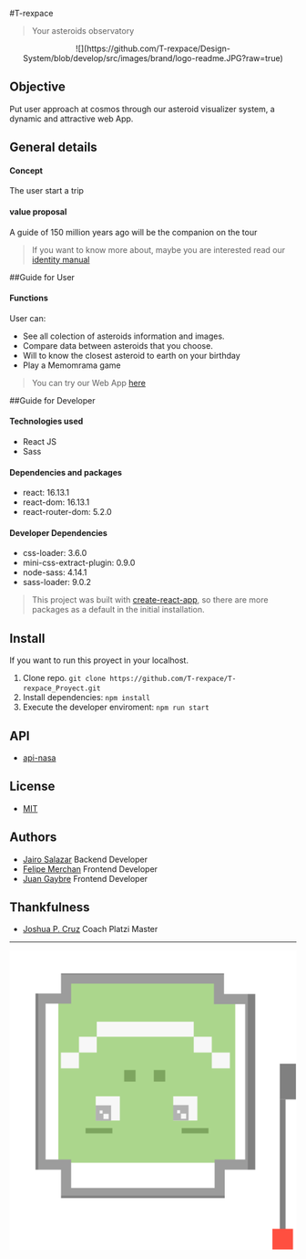 #T-rexpace
> Your asteroids observatory

<center>![](https://github.com/T-rexpace/Design-System/blob/develop/src/images/brand/logo-readme.JPG?raw=true)
</center>

## Objective
Put user approach at cosmos through our asteroid visualizer system, a dynamic and attractive web App.

## General details
#### Concept
The user start a trip

#### value proposal
A guide of 150 million years ago will be the companion on the tour
> If you want to know more about, maybe you are interested read our [identity manual](https://drive.google.com/file/d/1T6OwAUqiJVu0lh9EGTANKgOegvvFd0pk/view?usp=sharing "identity manual")

##Guide for User

#### Functions
User can:

* See all colection of asteroids information and images.
* Compare data between asteroids that you choose.
* Will to know the closest asteroid to earth on your birthday
* Play a Memomrama game

> You can try our Web App [here](# "here")

##Guide for Developer

#### Technologies used
* React JS
* Sass

#### Dependencies and packages
* react: 16.13.1
* react-dom: 16.13.1
* react-router-dom: 5.2.0

#### Developer Dependencies
* css-loader: 3.6.0
* mini-css-extract-plugin: 0.9.0
* node-sass: 4.14.1
* sass-loader: 9.0.2

> This project was built with [create-react-app](https://github.com/facebook/create-react-app#creating-an-app "create-react-app"), so there are more packages as a default in the initial installation.

## Install
If you want to run this proyect in your localhost.

1. Clone repo. `git clone https://github.com/T-rexpace/T-rexpace_Proyect.git`
2. Install dependencies: `npm install`
3. Execute the developer enviroment: `npm run start`

## API
* [api-nasa](https://github.com/jsv1280/api-nasa "api-nasa") 

## License
* [MIT](https://es.wikipedia.org/wiki/Licencia_MIT "MIT")

## Authors 
* [Jairo Salazar](https://github.com/jsv1280 "Jairo Salazar") Backend Developer
* [Felipe Merchan](https://github.com/FelipeMerchan "Felipe Merchan") Frontend Developer
* [Juan Gaybre](https://github.com/Gaybre "Juan Gaybre") Frontend Developer

## Thankfulness
* [Joshua P. Cruz](https://github.com/JoshuaPCruz "Joshua P. Cruz") Coach Platzi Master



------------

![](https://raw.githubusercontent.com/T-rexpace/Design-System/d3da8241fc401973557288ba99087b6e07541140/src/images/icons/t-rex-graficas.svg )